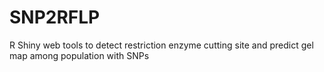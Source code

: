 # SNP2RFLP
R Shiny web tools to detect restriction enzyme cutting site and predict gel map among population with SNPs
